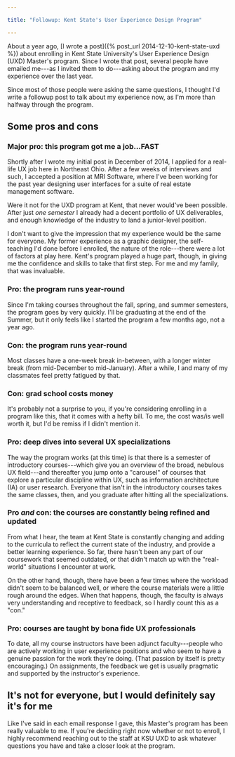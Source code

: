 ```yaml
---

title: "Followup: Kent State's User Experience Design Program"

---
```


About a year ago, [I wrote a post]({% post_url 2014-12-10-kent-state-uxd %}) about enrolling in Kent State University's User Experience Design (UXD) Master's program. Since I wrote that post, several people have emailed me---as I invited them to do---asking about the program and my experience over the last year.

Since most of those people were asking the same questions, I thought I'd write a followup post to talk about my experience now, as I'm more than halfway through the program.

## Some pros and cons

### Major pro: this program got me a job...FAST

Shortly after I wrote my initial post in December of 2014, I applied for a real-life UX job here in Northeast Ohio. After a few weeks of interviews and such, I accepted a position at MRI Software, where I've been working for the past year designing user interfaces for a suite of real estate management software.

Were it not for the UXD program at Kent, that never would've been possible. After just *one semester* I already had a decent portfolio of UX deliverables, and enough knowledge of the industry to land a junior-level position.

I don't want to give the impression that my experience would be the same for everyone. My former experience as a graphic designer, the self-teaching I'd done before I enrolled, the nature of the role---there were a lot of factors at play here. Kent's program played a huge part, though, in giving me the confidence and skills to take that first step. For me and my family, that was invaluable.

### Pro: the program runs year-round

Since I'm taking courses throughout the fall, spring, and summer semesters, the program goes by very quickly. I'll be graduating at the end of the Summer, but it only feels like I started the program a few months ago, not a year ago.

### Con: the program runs year-round

Most classes have a one-week break in-between, with a longer winter break (from mid-December to mid-January). After a while, I and many of my classmates feel pretty fatigued by that.

### Con: grad school costs money

It's probably not a surprise to you, if you're considering enrolling in a program like this, that it comes with a hefty bill. To me, the cost was/is well worth it, but I'd be remiss if I didn't mention it.

### Pro: deep dives into several UX specializations

The way the program works (at this time) is that there is a semester of introductory courses---which give you an overview of the broad, nebulous UX field---and thereafter you jump onto a "carousel" of courses that explore a particular discipline within UX, such as information architecture (IA) or user research. Everyone that isn't in the introductory courses takes the same classes, then, and you graduate after hitting all the specializations.

### Pro *and* con: the courses are constantly being refined and updated

From what I hear, the team at Kent State is constantly changing and adding to the curricula to reflect the current state of the industry, and provide a better learning experience. So far, there hasn't been any part of our coursework that seemed outdated, or that didn't match up with the "real-world" situations I encounter at work.

On the other hand, though, there have been a few times where the workload didn't seem to be balanced well, or where the course materials were a little rough around the edges. When that happens, though, the faculty is always very understanding and receptive to feedback, so I hardly count this as a "con."

### Pro: courses are taught by bona fide UX professionals

To date, all my course instructors have been adjunct faculty---people who are actively working in user experience positions and who seem to have a genuine passion for the work they're doing. (That passion by itself is pretty encouraging.) On assignments, the feedback we get is usually pragmatic and supported by the instructor's experience.

## It's not for everyone, but I would definitely say it's for me

Like I've said in each email response I gave, this Master's program has been really valuable to me. If you're deciding right now whether or not to enroll, I highly recommend reaching out to the staff at KSU UXD to ask whatever questions you have and take a closer look at the program.
